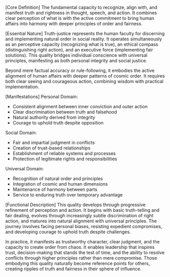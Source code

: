 [Core Definition]
The fundamental capacity to recognize, align with, and manifest truth and rightness in thought, speech, and action. It combines clear perception of what is with the active commitment to bring human affairs into harmony with deeper principles of order and fairness.

[Essential Nature]
Truth-justice represents the human faculty for discerning and implementing natural order in social reality. It operates simultaneously as an perceptive capacity (recognizing what is true), an ethical compass (distinguishing right action), and an executive force (implementing fair solutions). This quality bridges individual conscience with universal principles, manifesting as both personal integrity and social justice.

Beyond mere factual accuracy or rule-following, it embodies the active alignment of human affairs with deeper patterns of cosmic order. It requires both clear seeing and courageous action, combining wisdom with practical implementation.

[Manifestations]
Personal Domain:
- Consistent alignment between inner conviction and outer action
- Clear discrimination between truth and falsehood
- Natural authority derived from integrity
- Courage to uphold truth despite opposition

Social Domain:
- Fair and impartial judgment in conflicts
- Creation of trust-based relationships
- Establishment of reliable systems and processes
- Protection of legitimate rights and responsibilities

Universal Domain:
- Recognition of natural order and principles
- Integration of cosmic and human dimensions
- Maintenance of harmony between parts
- Service to enduring truth over temporary advantage

[Functional Description]
This quality develops through progressive refinement of perception and action. It begins with basic truth-telling and fair dealing, evolves through increasingly subtle discrimination of right action, and matures into natural alignment with universal principles. The journey involves facing personal biases, resisting expedient compromises, and developing courage to uphold truth despite challenges.

In practice, it manifests as trustworthy character, clear judgment, and the capacity to create order from chaos. It enables leadership that inspires trust, decision-making that stands the test of time, and the ability to resolve conflicts through higher principles rather than mere compromise. Those embodying this quality naturally become reference points for others, creating ripples of truth and fairness in their sphere of influence.